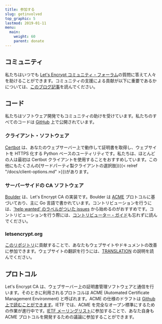 ```yaml
---
title: 参加する
slug: getinvolved
top_graphic: 5
lastmod: 2019-01-11
menu:
  main:
    weight: 60
    parent: donate
---
```


## コミュニティ

私たちはいつでも [Let's Encrypt コミュニティ・フォーラム](https://community.letsencrypt.org/)の質問に答えて人々を助けることができます。コミュニティの支援による貢献が以下に重要であるかについては、[このブログ記事](/2015/08/13/lets-encrypt-community-support.html)を読んでください。

## コード

私たちはソフトウェア開発でもコミュニティの助けを受けています。私たちのすべてのコードは [GitHub](https://github.com/letsencrypt/) 上で公開されています。

### クライアント・ソフトウェア

[Certbot](https://github.com/certbot/certbot) は、あなたのウェブサーバー上で動作して証明書を取得し、ウェブサイトを HTTPS 化する Python ベースのユーティリティです。私たちは、ほとんどの人は最初は Certbot クライアントを使用することをおすすめしています。この他にもたくさんの[サードパーティ製クライアントの選択肢]({{< relref "/docs/client-options.md" >}})があります。

### サーバーサイドの CA ソフトウェア

[Boulder](https://github.com/letsencrypt/boulder) は、Let's Encrypt CA の実装です。Boulder は [ACME](https://github.com/ietf-wg-acme/acme) プロトコルに基づいており、主に Go 言語で書かれています。コントリビューションを行うには、['help wanted' のラベルがついた issues](https://github.com/letsencrypt/boulder/labels/help%20wanted) から始めるのがおすすめです。コントリビューションを行う際には、[コントリビューター・ガイド](https://github.com/letsencrypt/boulder/blob/master/CONTRIBUTING.md)も忘れずに読んでください。

### letsencrypt.org

[このリポジトリ](https://github.com/letsencrypt/website)に貢献することで、あなたもウェブサイトやドキュメントの改善に参加できます。ウェブサイトの翻訳を行うには、[TRANSLATION](https://github.com/letsencrypt/website/blob/master/TRANSLATION.md) の説明を読んでください。

## プロトコル

Let's Encrypt CA は、ウェブサーバー上の証明書管理ソフトウェアと通信を行います。そのときに利用されるプロトコルは ACME (Automated Certificate Management Environment) と呼ばれます。ACME の仕様のドラフトは [Github 上で読むことができます](https://github.com/ietf-wg-acme/acme)。IETF では、ACME を完全なオープン標準にするための作業が進行中です。[IETF メーリングリスト](https://www.ietf.org/mailman/listinfo/acme)に参加することで、あなた自身も ACME プロトコルを開発するための議論に参加することができます。
